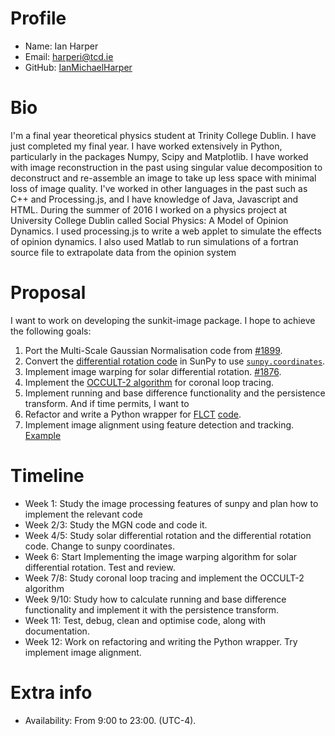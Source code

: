 Profile
========
- Name: Ian Harper
- Email: harperi@tcd.ie
- GitHub: [IanMichaelHarper](https://github.com/IanMichaelHarper)

Bio
==========
I'm a final year theoretical physics student at Trinity College Dublin. I have just completed my final year. I have worked extensively in Python, particularly in the packages Numpy, Scipy and Matplotlib. I have worked with image reconstruction in the past using singular value decomposition to deconstruct and re-assemble an image to take up less space with minimal loss of image quality.
      I've worked in other languages in the past such as C++ and Processing.js, and I have knowledge of Java, Javascript and HTML. During the summer of 2016 I worked on a physics project at University College Dublin called Social Physics: A Model of Opinion Dynamics. I used processing.js to write a web applet to simulate the effects of opinion dynamics. I also used Matlab to run simulations of a fortran source file to extrapolate data from the opinion system

Proposal
========
I want to work on developing the sunkit-image package. I hope to achieve the following goals:

1. Port the Multi-Scale Gaussian Normalisation code from [#1899](https://github.com/sunpy/sunpy/pull/1899).
2. Convert the [differential rotation code](https://github.com/sunpy/sunpy/blob/master/sunpy/physics/differential_rotation.py) in SunPy to use [`sunpy.coordinates`](https://github.com/sunpy/sunpy/tree/master/sunpy/map).
3. Implement image warping for solar differential rotation. [#1876](https://github.com/sunpy/sunpy/pull/1876).
4. Implement the [OCCULT-2 algorithm](http://arxiv.org/abs/1307.5046) for coronal loop tracing.
5. Implement running and base difference functionality and the persistence transform. 
And if time permits, I want to
6. Refactor and write a Python wrapper for [FLCT](https://arxiv.org/abs/0712.4289) [code](http://solarmuri.ssl.berkeley.edu/overview/publicdownloads/software.html).
7. Implement image alignment using feature detection and tracking. [Example](http://scikit-image.org/docs/dev/auto_examples/features_detection/plot_brief.html)

Timeline 
========
- Week 1: Study the image processing features of sunpy and plan how to implement the relevant code
- Week 2/3: Study the MGN code and code it.
- Week 4/5: Study solar differential rotation and the differential rotation code. Change to sunpy coordinates. 
- Week 6: Start Implementing the image warping algorithm for solar differential rotation. Test and review.
- Week 7/8: Study coronal loop tracing and implement the OCCULT-2 algorithm
- Week 9/10: Study how to calculate running and base difference functionality and implement it with the persistence transform.
- Week 11: Test, debug, clean and optimise code, along with documentation.
- Week 12: Work on refactoring and writing the Python wrapper. Try implement image alignment.

Extra info
==========
- Availability: From 9:00 to 23:00. (UTC-4).